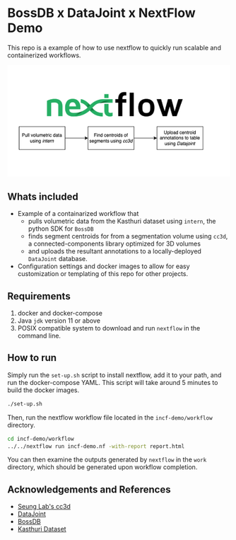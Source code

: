 # BossDB x DataJoint x NextFlow Demo

This repo is a example of how to use nextflow to quickly run scalable and containerized workflows.


![Workflow](workflow-diagram.png)
## Whats included

- Example of a containarized workflow that 
    - pulls volumetric data from the Kasthuri dataset using `intern`, the python SDK for `BossDB`
    - finds segment centroids for from a segmentation volume using `cc3d`, a connected-components library optimized for 3D volumes
    - and uploads the resultant annotations to a locally-deployed `DataJoint` database.
- Configuration settings and docker images to allow for easy customization or templating of this repo for other projects.

## Requirements

1. docker and docker-compose
2. Java `jdk` version 11 or above 
2. POSIX compatible system to download and run `nextflow` in the command line.

## How to run

Simply run the `set-up.sh` script to install nextflow, add it to your path, and run the docker-compose YAML. This script will take around 5 minutes to build the docker images.

```bash
./set-up.sh
```

Then, run the nextflow workflow file located in the `incf-demo/workflow` directory.

```bash
cd incf-demo/workflow
../../nextflow run incf-demo.nf -with-report report.html 
```

You can then examine the outputs generated by `nextflow` in the `work` directory, which should be generated upon workflow completion. 

## Acknowledgements and References

- [Seung Lab's cc3d](https://github.com/seung-lab/connected-components-3d) 
- [DataJoint](https://datajoint.com/)
- [BossDB](https://bossdb.org/)
- [Kasthuri Dataset](https://bossdb.org/project/kasthuri2015)